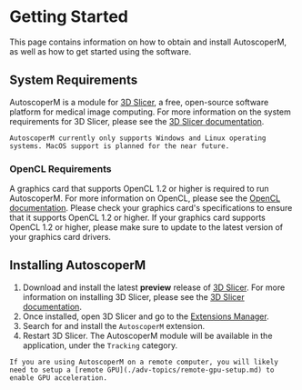# Getting Started

This page contains information on how to obtain and install AutoscoperM, as well as how to get started using the software.

## System Requirements

AutoscoperM is a module for [3D Slicer](https://download.slicer.org/), a free, open-source software platform for medical image computing. For more information on the system requirements for 3D Slicer, please see the [3D Slicer documentation](https://slicer.readthedocs.io/en/latest/user_guide/getting_started.html#system-requirements).

```{note}
AutoscoperM currently only supports Windows and Linux operating systems. MacOS support is planned for the near future.
```

### OpenCL Requirements

A graphics card that supports OpenCL 1.2 or higher is required to run AutoscoperM. For more information on OpenCL, please see the [OpenCL documentation](https://www.khronos.org/opencl/). Please check your graphics card's specifications to ensure that it supports OpenCL 1.2 or higher. If your graphics card supports OpenCL 1.2 or higher, please make sure to update to the latest version of your graphics card drivers.


## Installing AutoscoperM

1. Download and install the latest **preview** release of [3D Slicer](https://download.slicer.org/). For more information on installing 3D Slicer, please see the [3D Slicer documentation](https://slicer.readthedocs.io/en/latest/user_guide/getting_started.html#installing-3d-slicer).
2. Once installed, open 3D Slicer and go to the [Extensions Manager](https://slicer.readthedocs.io/en/latest/user_guide/extensions_manager.html).
3. Search for and install the `AutoscoperM` extension.
4. Restart 3D Slicer. The AutoscoperM module will be available in the application, under the `Tracking` category.

```{hint}
If you are using AutoscoperM on a remote computer, you will likely need to setup a [remote GPU](./adv-topics/remote-gpu-setup.md) to enable GPU acceleration.
```
